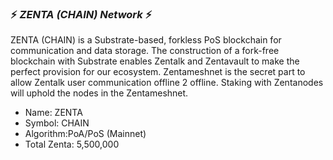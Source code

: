 ### :zap: *ZENTA (CHAIN) Network* :zap:
ZENTA (CHAIN) is a Substrate-based, forkless PoS blockchain for communication and data storage. 
The construction of a fork-free blockchain with Substrate enables Zentalk and Zentavault to make the perfect provision for our ecosystem. Zentameshnet is the secret part to allow Zentalk user communication offline 2 offline. Staking with Zentanodes will uphold the nodes in the Zentameshnet.

 * Name: ZENTA
 * Symbol: CHAIN
 * Algorithm:PoA/PoS (Mainnet)
 * Total Zenta: 5,500,000
